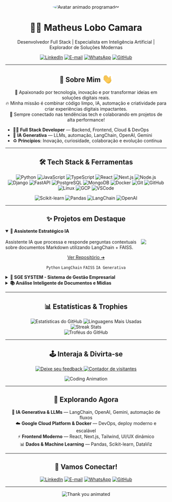<div align="center">
  <img src="https://media.giphy.com/media/qgQUggAC3Pfv687qPC/giphy.gif" width="180" alt="Avatar animado programador" style="border-radius:50%;">
</div>

<div align="center">

# 👨‍💻 Matheus Lobo Camara

Desenvolvedor Full Stack | Especialista em Inteligência Artificial | Explorador de Soluções Modernas

</div>

<p align="center">
  <a href="https://www.linkedin.com/in/matheus-lobo-camara-370bb72b3/" target="_blank"><img src="https://img.shields.io/badge/LinkedIn-0A66C2?style=for-the-badge&logo=linkedin&logoColor=white" alt="LinkedIn"></a>
  <a href="mailto:matheusloboo2001@gmail.com"><img src="https://img.shields.io/badge/E--mail-D14836?style=for-the-badge&logo=gmail&logoColor=white" alt="E-mail"></a>
  <a href="https://wa.me/61405378120" target="_blank"><img src="https://img.shields.io/badge/WhatsApp-25D366?style=for-the-badge&logo=whatsapp&logoColor=white" alt="WhatsApp"></a>
  <a href="https://github.com/LoboProgrammingg" target="_blank"><img src="https://img.shields.io/badge/GitHub-171515?style=for-the-badge&logo=github&logoColor=white" alt="GitHub"></a>
</p>

---

<div align="center">

## 🚀 Sobre Mim <img src="https://raw.githubusercontent.com/ABSphreak/ABSphreak/master/gifs/Hi.gif" width="32px" style="margin-bottom:-6px;">
</div>

<p align="center">
🧬 Apaixonado por tecnologia, inovação e por transformar ideias em soluções digitais reais.<br>
🔥 Minha missão é combinar código limpo, IA, automação e criatividade para criar experiências digitais impactantes.<br>
🔗 Sempre conectado nas tendências tech e colaborando em projetos de alta performance!
</p>

<ul>
  <li>👨‍💻 <b>Full Stack Developer</b> — Backend, Frontend, Cloud & DevOps</li>
  <li>🤖 <b>IA Generativa</b> — LLMs, automação, LangChain, OpenAI, Gemini</li>
  <li>♻️ <b>Princípios</b>: Inovação, curiosidade, colaboração e evolução contínua</li>
</ul>

---

<div align="center">

## 🛠️ Tech Stack & Ferramentas

</div>

<p align="center">
  <img src="https://cdn.jsdelivr.net/gh/devicons/devicon/icons/python/python-original.svg" height="36" alt="Python"/>
  <img src="https://cdn.jsdelivr.net/gh/devicons/devicon/icons/javascript/javascript-original.svg" height="36" alt="JavaScript"/>
  <img src="https://cdn.jsdelivr.net/gh/devicons/devicon/icons/typescript/typescript-original.svg" height="36" alt="TypeScript"/>
  <img src="https://cdn.jsdelivr.net/gh/devicons/devicon/icons/react/react-original.svg" height="36" alt="React"/>
  <img src="https://cdn.jsdelivr.net/gh/devicons/devicon/icons/nextjs/nextjs-line.svg" height="36" alt="Next.js"/>
  <img src="https://cdn.jsdelivr.net/gh/devicons/devicon/icons/nodejs/nodejs-original.svg" height="36" alt="Node.js"/>
  <img src="https://cdn.jsdelivr.net/gh/devicons/devicon/icons/django/django-plain.svg" height="36" alt="Django"/>
  <img src="https://cdn.jsdelivr.net/gh/devicons/devicon/icons/fastapi/fastapi-original.svg" height="36" alt="FastAPI"/>
  <img src="https://cdn.jsdelivr.net/gh/devicons/devicon/icons/postgresql/postgresql-original.svg" height="36" alt="PostgreSQL"/>
  <img src="https://cdn.jsdelivr.net/gh/devicons/devicon/icons/mongodb/mongodb-original.svg" height="36" alt="MongoDB"/>
  <img src="https://cdn.jsdelivr.net/gh/devicons/devicon/icons/docker/docker-original.svg" height="36" alt="Docker"/>
  <img src="https://cdn.jsdelivr.net/gh/devicons/devicon/icons/git/git-original.svg" height="36" alt="Git"/>
  <img src="https://cdn.jsdelivr.net/gh/devicons/devicon/icons/github/github-original.svg" height="36" alt="GitHub"/>
  <img src="https://cdn.jsdelivr.net/gh/devicons/devicon/icons/linux/linux-original.svg" height="36" alt="Linux"/>
  <img src="https://cdn.jsdelivr.net/gh/devicons/devicon/icons/googlecloud/googlecloud-original.svg" height="36" alt="GCP"/>
  <img src="https://cdn.jsdelivr.net/gh/devicons/devicon/icons/vscode/vscode-original.svg" height="36" alt="VSCode"/>
</p>
<p align="center">
  <img src="https://img.shields.io/badge/Scikit--Learn-F7931E?style=flat-square&logo=scikit-learn&logoColor=white" height="22" alt="Scikit-learn">
  <img src="https://img.shields.io/badge/Pandas-150458?style=flat-square&logo=pandas&logoColor=white" height="22" alt="Pandas">
  <img src="https://img.shields.io/badge/LangChain-04A76B?style=flat-square&logo=data:image/svg+xml;base64,PHN2ZyB2aWV3Qm94PSIwIDAgMjQgMjQiIHhtbG5zPSJodHRwOi8vd3d3LnczLm9yZy8yMDAwL3N2ZyI+PHBhdGggZD0iTTEyIDBDNS4zNzMgMCAwIDUuMzczIDAgMTJzNS4zNzMgMTIgMTIgMTIgMTItNS4zNzMgMTItMTJTMTguNjI3IDAgMTIgMHptMCAyYTEwIDEwIDAgMSAxIDAgMjAgMTAgMTAgMCAwIDEgMC0yMHptLTUgOGExIDEgMCAwIDAgMCAyaDJhMSAxIDAgMCAwIDAtMmgtMnptNCAwYTEgMSAwIDAgMCAwIDJoMmExIDEgMCAwIDAgMC0yaC0yem0tMiA0YTEgMSAwIDAgMCAwIDJoMmExIDEgMCAwIDAgMC0yaC0yeiIgZmlsbD0iIzM2YjM1MyIvPjwvc3ZnPg==&logoColor=white" height="22" alt="LangChain">
  <img src="https://img.shields.io/badge/OpenAI-412991?style=flat-square&logo=openai&logoColor=white" height="22" alt="OpenAI">
</p>

---

<div align="center">

## ✨ Projetos em Destaque

</div>

<details open>
  <summary><strong>🤖 Assistente Estratégico IA</strong></summary>
  <br>
  <img src="https://media.giphy.com/media/u2pmTWUi0MXjyrMaVj/giphy.gif" width="80" align="right">
  Assistente IA que processa e responde perguntas contextuais sobre documentos Markdown utilizando LangChain + FAISS.
  <p align="center">
    <a href="https://github.com/LoboProgrammingg/IA-MARKDOWN" target="_blank">Ver Repositório ➔</a>
  </p>
  <p align="center">
    <code>Python</code> <code>LangChain</code> <code>FAISS</code> <code>IA Generativa</code>
  </p>
</details>

<details>
  <summary><strong>🏢 SGE SYSTEM - Sistema de Gestão Empresarial</strong></summary>
  <br>
  <img src="https://media.giphy.com/media/dxUPk0XjaCQwE/giphy.gif" width="90" align="right">
  Sistema completo com Django, DRF e IA embarcada para automação de processos empresariais.
  <p align="center">
    <a href="https://github.com/LoboProgrammingg/SGE" target="_blank">Ver Repositório ➔</a>
  </p>
  <p align="center">
    <code>Python</code> <code>Django</code> <code>DRF</code> <code>LangChain</code> <code>PostgreSQL</code>
  </p>
</details>

<details>
  <summary><strong>📚 Análise Inteligente de Documentos e Mídias</strong></summary>
  <br>
  <img src="https://media.giphy.com/media/LMt9638dO8dftAjtco/giphy.gif" width="90" align="right">
  Plataforma para upload e análise de PDFs, CSVs, sites, YouTube e textos com IA.
  <p align="center">
    <a href="https://github.com/LoboProgrammingg/Langchain-Site-Youtube-PDF-CSV-TXT" target="_blank">Ver Repositório ➔</a>
  </p>
  <p align="center">
    <code>Python</code> <code>LangChain</code> <code>Streamlit</code> <code>OpenAI API</code>
  </p>
</details>

---

<div align="center">

## 📊 Estatísticas & Trophies

</div>

<p align="center">
  <img src="https://github-readme-stats.vercel.app/api?username=LoboProgrammingg&show_icons=true&theme=react&include_all_commits=true&count_private=true&hide_border=true&rank_icon=github" alt="Estatísticas do GitHub">
  <img src="https://github-readme-stats.vercel.app/api/top-langs/?username=LoboProgrammingg&layout=compact&langs_count=8&theme=react&hide_border=true" alt="Linguagens Mais Usadas">
  <br>
  <img src="https://github-readme-streak-stats.herokuapp.com/?user=LoboProgrammingg&theme=react&hide_border=true" alt="Streak Stats">
  <br>
  <img src="https://github-profile-trophy.vercel.app/?username=LoboProgrammingg&theme=onestar&row=1&column=7&margin-w=15&margin-h=15&no-bg=true&no-frame=true" alt="Troféus do GitHub">
</p>

---

<div align="center">

## 🕹️ Interaja & Divirta-se

</div>

<p align="center">
  <a href="https://github.com/LoboProgrammingg/LoboProgrammingg/issues/new?assignees=&labels=feedback&template=feedback.md&title=Feedback+para+o+Perfil+do+Lobo">
    <img src="https://img.shields.io/badge/Deixe%20seu%20feedback-FFD700?style=for-the-badge&logo=star&logoColor=white" alt="Deixe seu feedback">
  </a>
  <a href="https://visitor-badge.laobi.icu/badge?page_id=LoboProgrammingg.LoboProgrammingg" target="_blank">
    <img src="https://visitor-badge.laobi.icu/badge?page_id=LoboProgrammingg.LoboProgrammingg&style=flat-square&color=2EFE64&label=Visitantes" alt="Contador de visitantes">
  </a>
</p>

<p align="center">
  <img src="https://media.giphy.com/media/3o7aD2saalBwwftBIY/giphy.gif" height="60" alt="Coding Animation">
</p>

---

<div align="center">

## 🌱 Explorando Agora

</div>

<p align="center">
🔬 <b>IA Generativa & LLMs</b> — LangChain, OpenAI, Gemini, automação de fluxos<br>
☁️ <b>Google Cloud Platform & Docker</b> — DevOps, deploy moderno e escalável<br>
⚡ <b>Frontend Moderno</b> — React, Next.js, Tailwind, UI/UX dinâmico<br>
📊 <b>Dados & Machine Learning</b> — Pandas, Scikit-learn, DataViz
</p>

---

<div align="center">

## 🤝 Vamos Conectar!

</div>

<p align="center">
  <a href="https://www.linkedin.com/in/matheus-lobo-camara-370bb72b3/" target="_blank"><img src="https://img.shields.io/badge/LinkedIn-0A66C2?style=for-the-badge&logo=linkedin&logoColor=white" alt="LinkedIn"></a>
  <a href="mailto:matheusloboo2001@gmail.com"><img src="https://img.shields.io/badge/E--mail-D14836?style=for-the-badge&logo=gmail&logoColor=white" alt="E-mail"></a>
  <a href="https://wa.me/61405378120" target="_blank"><img src="https://img.shields.io/badge/WhatsApp-25D366?style=for-the-badge&logo=whatsapp&logoColor=white" alt="WhatsApp"></a>
  <a href="https://github.com/LoboProgrammingg" target="_blank"><img src="https://img.shields.io/badge/GitHub-171515?style=for-the-badge&logo=github&logoColor=white" alt="GitHub"></a>
</p>

---

<div align="center">
  <img 
    src="https://readme-typing-svg.demolab.com?font=Fira+Code&size=28&pause=1200&color=2EFE64&center=true&vCenter=true&width=1000&lines=Obrigado+por+visitar+meu+perfil!+%F0%9F%92%BB;Explore+meus+projetos%2C+conecte-se+e+construa+comigo."
    alt="Thank you animated"
  />
</div>
